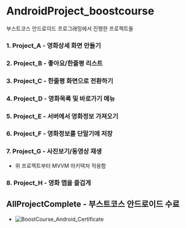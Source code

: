 # AndroidProject_boostcourse
부스트코스 안드로이드 프로그래밍에서 진행한 프로젝트들

### 1. Project_A - 영화상세 화면 만들기

### 2. Project_B - 좋아요/한줄평 리스트

### 3. Project_C - 한줄평 화면으로 전환하기

### 4. Project_D - 영화목록 및 바로가기 메뉴

### 5. Project_E - 서버에서 영화정보 가져오기

### 6. Project_F - 영화정보를 단말기에 저장

### 7. Project_G - 사진보기/동영상 재생 
  - 위 프로젝트부터 MVVM 아키텍처 적용함

### 8. Project_H - 영화 앱을 즐겁게

## AllProjectComplete - 부스트코스 안드로이드 수료

  - ![BoostCourse_Android_Certificate](https://user-images.githubusercontent.com/46203866/132100381-b89a5c99-3eee-4f6d-8be3-ead42b468e6c.jpg)
